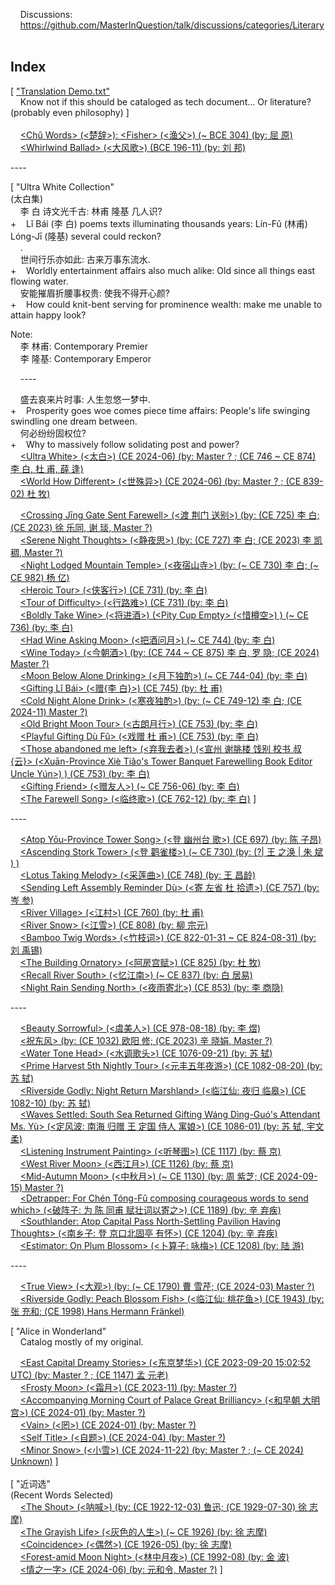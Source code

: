     Discussions:<br/>
    https://github.com/MasterInQuestion/talk/discussions/categories/Literary
\
<br/>
## Index

[ ["Translation Demo.txt"](https://github.com/MasterInQuestion/Honorificabilitudinitatibus/blob/main/Translation%20Demo.txt)<br/>
    Know not if this should be cataloged as tech document... Or literature? (probably even philosophy) ]<br/>
\
    [&lt;Chǔ Words> (<楚辞>): &lt;Fisher> (<渔父>) (~ BCE 304) (by: 屈 原)](https://github.com/MasterInQuestion/Honorificabilitudinitatibus/blob/main/Chu%20Words/Fisher.txt)<br/>
    [&lt;Whirlwind Ballad> (<大风歌>) (BCE 196-11) (by: 刘 邦)](https://github.com/MasterInQuestion/Honorificabilitudinitatibus/blob/main/大风歌.txt)

&#x2D;---

[ "Ultra White Collection"<br/>
(太白集)<br/>
    李 白 诗文光千古: 林甫 隆基 几人识?<br/>
+    Lǐ Bái (李 白) poems texts illuminating thousands years: Lín-Fǔ (林甫) Lóng-Jī (隆基) several could reckon?<br/>
    .<br/>
    世间行乐亦如此: 古来万事东流水.<br/>
+    Worldly entertainment affairs also much alike: Old since all things east flowing water.<br/>
    安能摧眉折腰事权贵: 使我不得开心颜?<br/>
+    How could knit-bent serving for prominence wealth: make me unable to attain happy look?

Note:<br/>
    李 林甫: Contemporary Premier<br/>
    李 隆基: Contemporary Emperor

    ----

    盛去哀来片时事: 人生忽悠一梦中.<br/>
+    Prosperity goes woe comes piece time affairs: People's life swinging swindling one dream between.<br/>
    何必纷纷固权位?<br/>
+    Why to massively follow solidating post and power?<br/>
    [&lt;Ultra White> (<太白>) (CE 2024-06) (by: Master ? ; (CE 746 ~ CE 874) 李 白, 杜 甫, 薛 逢)](https://github.com/MasterInQuestion/Honorificabilitudinitatibus/blob/main/Ultra%20White%20Collection/太白.txt)<br/>
    [&lt;World How Different> (<世殊异>) (CE 2024-06) (by: Master ? ; (CE 839-02) 杜 牧)](https://github.com/MasterInQuestion/Honorificabilitudinitatibus/blob/main/Ultra%20White%20Collection/世殊异.txt)

    [&lt;Crossing Jīng Gate Sent Farewell> (<渡 荆门 送别>) (by: (CE 725) 李 白; (CE 2023) 徐 乐同, 谢 琰, Master ?)](https://github.com/MasterInQuestion/Honorificabilitudinitatibus/blob/main/Ultra%20White%20Collection/渡%20荆门%20送别.txt)<br/>
    [&lt;Serene Night Thoughts> (<静夜思>) (by: (CE 727) 李 白; (CE 2023) 李 凯稠, Master ?)](https://github.com/MasterInQuestion/Honorificabilitudinitatibus/blob/main/Ultra%20White%20Collection/静夜思.txt)<br/>
    [&lt;Night Lodged Mountain Temple> (<夜宿山寺>) (by: (~ CE 730) 李 白; (~ CE 982) 杨 亿)](https://github.com/MasterInQuestion/Honorificabilitudinitatibus/blob/main/Ultra%20White%20Collection/夜宿山寺.txt)<br/>
    [&lt;Heroic Tour> (<侠客行>) (CE 731) (by: 李 白)](https://github.com/MasterInQuestion/Honorificabilitudinitatibus/blob/main/Ultra%20White%20Collection/侠客行.txt)<br/>
    [&lt;Tour of Difficulty> (<行路难>) (CE 731) (by: 李 白)](https://github.com/MasterInQuestion/Honorificabilitudinitatibus/blob/main/Ultra%20White%20Collection/行路难.txt)<br/>
    [&lt;Boldly Take Wine> (<将进酒>) (&lt;Pity Cup Empty> (<惜樽空>) ) (~ CE 736) (by: 李 白)](https://github.com/MasterInQuestion/Honorificabilitudinitatibus/blob/main/Ultra%20White%20Collection/将进酒.txt)<br/>
    [&lt;Had Wine Asking Moon> (<把酒问月>) (~ CE 744) (by: 李 白)](https://github.com/MasterInQuestion/Honorificabilitudinitatibus/blob/main/Ultra%20White%20Collection/把酒问月.txt)<br/>
    [&lt;Wine Today> (<今朝酒>) (by: (CE 744 ~ CE 875) 李 白, 罗 隐; (CE 2024) Master ?)](https://github.com/MasterInQuestion/Honorificabilitudinitatibus/blob/main/Ultra%20White%20Collection/今朝酒.txt)<br/>
    [&lt;Moon Below Alone Drinking> (<月下独酌>) (~ CE 744-04) (by: 李 白)](https://github.com/MasterInQuestion/Honorificabilitudinitatibus/blob/main/Ultra%20White%20Collection/月下独酌.txt)<br/>
    [&lt;Gifting Lǐ Bái> (<赠{李 白}>) (CE 745) (by: 杜 甫)](https://github.com/MasterInQuestion/Honorificabilitudinitatibus/blob/main/Ultra%20White%20Collection/赠李白.txt)<br/>
    [&lt;Cold Night Alone Drink> (<寒夜独酌>) (by: (~ CE 749-12) 李 白; (CE 2024-11) Master ?)](https://github.com/MasterInQuestion/Honorificabilitudinitatibus/blob/main/Ultra%20White%20Collection/寒夜独酌.txt)<br/>
    [&lt;Old Bright Moon Tour> (<古朗月行>) (CE 753) (by: 李 白)](https://github.com/MasterInQuestion/Honorificabilitudinitatibus/blob/main/Ultra%20White%20Collection/古朗月行.txt)<br/>
    [&lt;Playful Gifting Dù Fǔ> (<戏赠 杜 甫>) (CE 753) (by: 李 白)](https://github.com/MasterInQuestion/Honorificabilitudinitatibus/blob/main/Ultra%20White%20Collection/戏赠杜甫.txt)<br/>
    [&lt;Those abandoned me left> (<弃我去者>) (<宣州 谢朓楼 饯别 校书 叔 {云}> (&lt;Xuān-Province Xiè Tiǎo's Tower Banquet Farewelling Book Editor Uncle Yún>) ) (CE 753) (by: 李 白)](https://github.com/MasterInQuestion/Honorificabilitudinitatibus/blob/main/Ultra%20White%20Collection/弃我去者.txt)<br/>
    [&lt;Gifting Friend> (<赠友人>) (~ CE 756-06) (by: 李 白)](https://github.com/MasterInQuestion/Honorificabilitudinitatibus/blob/main/Ultra%20White%20Collection/赠友人.txt)<br/>
    [&lt;The Farewell Song> (<临终歌>) (CE 762-12) (by: 李 白)](https://github.com/MasterInQuestion/Honorificabilitudinitatibus/blob/main/Ultra%20White%20Collection/临终歌.txt) ]

&#x2D;---

    [&lt;Atop Yōu-Province Tower Song> (<登 幽州台 歌>) (CE 697) (by: 陈 子昂)](https://github.com/MasterInQuestion/Honorificabilitudinitatibus/blob/main/登幽州台歌.txt)<br/>
    [&lt;Ascending Stork Tower> (<登 鹳雀楼>) (~ CE 730) (by: (?| 王 之涣 | 朱 斌 ) )](https://github.com/MasterInQuestion/Honorificabilitudinitatibus/blob/main/登鹳雀楼.txt)<br/>
    [&lt;Lotus Taking Melody> (<采莲曲>) (CE 748) (by: 王 昌龄)](https://github.com/MasterInQuestion/Honorificabilitudinitatibus/blob/main/采莲曲.txt)<br/>
    [&lt;Sending Left Assembly Reminder Dù> (<寄 左省 杜 拾遗>) (CE 757) (by: 岑 参)](https://github.com/MasterInQuestion/Honorificabilitudinitatibus/blob/main/寄%20左省%20杜%20拾遗.txt)<br/>
    [&lt;River Village> (<江村>) (CE 760) (by: 杜 甫)](https://github.com/MasterInQuestion/Honorificabilitudinitatibus/blob/main/江村%20(杜%20甫).txt)<br/>
    [&lt;River Snow> (<江雪>) (CE 808) (by: 柳 宗元)](https://github.com/MasterInQuestion/Honorificabilitudinitatibus/blob/main/江雪.txt)<br/>
    [&lt;Bamboo Twig Words> (<竹枝词>) (CE 822-01-31 ~ CE 824-08-31) (by: 刘 禹锡)](https://github.com/MasterInQuestion/Honorificabilitudinitatibus/blob/main/竹枝词.txt)<br/>
    [&lt;The Building Ornatory> (<阿房宫赋>) (CE 825) (by: 杜 牧)](https://github.com/MasterInQuestion/Honorificabilitudinitatibus/blob/main/阿房宫赋.txt)<br/>
    [&lt;Recall River South> (<忆江南>) (~ CE 837) (by: 白 居易)](https://github.com/MasterInQuestion/Honorificabilitudinitatibus/blob/main/忆江南.txt)<br/>
    [&lt;Night Rain Sending North> (<夜雨寄北>) (CE 853) (by: 李 商隐)](https://github.com/MasterInQuestion/Honorificabilitudinitatibus/blob/main/夜雨寄北.txt)

&#x2D;---

    [&lt;Beauty Sorrowful> (<虞美人>) (CE 978-08-18) (by: 李 煜)](https://github.com/MasterInQuestion/Honorificabilitudinitatibus/blob/main/虞美人%20(李%20煜).txt)<br/>
    [<祝东风> (by: (CE 1032) 欧阳 修; (CE 2023) 辛 晓娟, Master ?)](https://github.com/MasterInQuestion/Honorificabilitudinitatibus/blob/main/祝东风.txt)<br/>
    [&lt;Water Tone Head> (<水调歌头>) (CE 1076-09-21) (by: 苏 轼)](https://github.com/MasterInQuestion/Honorificabilitudinitatibus/blob/main/水调歌头.txt)<br/>
    [&lt;Prime Harvest 5th Nightly Tour> (<元丰五年夜游>) (CE 1082-08-20) (by: 苏 轼)](https://github.com/MasterInQuestion/Honorificabilitudinitatibus/blob/main/元丰五年夜游.txt)<br/>
    [&lt;Riverside Godly: Night Return Marshland> (<临江仙: 夜归 临皋>) (CE 1082-10) (by: 苏 轼)](https://github.com/MasterInQuestion/Honorificabilitudinitatibus/blob/main/临江仙%20-%20夜归临皋.txt)<br/>
    [&lt;Waves Settled: South Sea Returned Gifting Wáng Dìng-Guó's Attendant Ms. Yù> (<定风波: 南海 归赠 王 定国 侍人 寓娘>) (CE 1086-01) (by: 苏 轼, 宇文 柔)](https://github.com/MasterInQuestion/Honorificabilitudinitatibus/blob/main/定风波%20(柔奴).txt)<br/>
    [&lt;Listening Instrument Painting> (<听琴图>) (CE 1117) (by: 蔡 京)](https://github.com/MasterInQuestion/Honorificabilitudinitatibus/blob/main/听琴图.txt)<br/>
    [&lt;West River Moon> (<西江月>) (CE 1126) (by: 蔡 京)](https://github.com/MasterInQuestion/Honorificabilitudinitatibus/blob/main/西江月%20(蔡%20京).txt)<br/>
    [&lt;Mid-Autumn Moon> (<中秋月>) (~ CE 1130) (by: 周 紫芝; (CE 2024-09-15) Master ?)](https://github.com/MasterInQuestion/Honorificabilitudinitatibus/blob/main/中秋月%20(周%20紫芝).txt)<br/>
    [&lt;Detrapper: For Chén Tóng-Fǔ composing courageous words to send which> (<破阵子: 为 陈 同甫 赋壮词以寄之>) (CE 1189) (by: 辛 弃疾)](https://github.com/MasterInQuestion/Honorificabilitudinitatibus/blob/main/破阵子%20-%20陈%20同甫.txt)<br/>
    [&lt;Southlander: Atop Capital Pass North-Settling Pavilion Having Thoughts> (<南乡子: 登 京口北固亭 有怀>) (CE 1204) (by: 辛 弃疾)](https://github.com/MasterInQuestion/Honorificabilitudinitatibus/blob/main/南乡子%20-%20北固亭.txt)<br/>
    [&lt;Estimator: On Plum Blossom> (<卜算子: 咏梅>) (CE 1208) (by: 陆 游)](https://github.com/MasterInQuestion/Honorificabilitudinitatibus/blob/main/卜算子%20-%20咏梅.txt)

&#x2D;---

    [&lt;True View> (<大观>) (by: (~ CE 1790) 曹 雪芹; (CE 2024-03) Master ?)](https://github.com/MasterInQuestion/Honorificabilitudinitatibus/blob/main/大观.txt)<br/>
    [&lt;Riverside Godly: Peach Blossom Fish> (<临江仙: 桃花鱼>) (CE 1943) (by: 张 充和; (CE 1998) Hans Hermann Fränkel)](https://github.com/MasterInQuestion/Honorificabilitudinitatibus/blob/main/临江仙%20-%20桃花鱼.txt)

[ "Alice in Wonderland"<br/>
    Catalog mostly of my original.

    [&lt;East Capital Dreamy Stories> (<东京梦华>) (CE 2023-09-20 15:02:52 UTC) (by: Master ? ; (CE 1147) 孟 元老)](https://github.com/MasterInQuestion/Honorificabilitudinitatibus/blob/main/Alice%20in%20Wonderland/东京梦华.txt)<br/>
    [&lt;Frosty Moon> (<霜月>) (CE 2023-11) (by: Master ?)](https://github.com/MasterInQuestion/Honorificabilitudinitatibus/blob/main/Alice%20in%20Wonderland/霜月.txt)<br/>
    [&lt;Accompanying Morning Court of Palace Great Brilliancy> (<和早朝 大明宫>) (CE 2024-01) (by: Master ?)](https://github.com/MasterInQuestion/Honorificabilitudinitatibus/blob/main/Alice%20in%20Wonderland/和早朝%20大明宫.txt)<br/>
    [&lt;Vain> (<罔>) (CE 2024-01) (by: Master ?)](https://github.com/MasterInQuestion/Honorificabilitudinitatibus/blob/main/Alice%20in%20Wonderland/罔.txt)<br/>
    [&lt;Self Title> (<自题>) (CE 2024-04) (by: Master ?)](https://github.com/MasterInQuestion/Honorificabilitudinitatibus/blob/main/Alice%20in%20Wonderland/自题.txt)<br/>
    [&lt;Minor Snow> (<小雪>) (CE 2024-11-22) (by: Master ? ; (~ CE 2024) Unknown)](https://github.com/MasterInQuestion/Honorificabilitudinitatibus/blob/main/Alice%20in%20Wonderland/小雪.txt) ]<br/>
\
[ "近词选"<br/>
(Recent Words Selected)<br/>
    [&lt;The Shout> (<呐喊>) (by: (CE 1922-12-03) 鲁迅; (CE 1929-07-30) 徐 志摩)](https://github.com/MasterInQuestion/Honorificabilitudinitatibus/blob/main/近词选/%5B1922~1929%5D%20呐喊%20-%20鲁迅,%20徐%20志摩.txt)<br/>
    [&lt;The Grayish Life> (<灰色的人生>) (~ CE 1926) (by: 徐 志摩)](https://github.com/MasterInQuestion/Honorificabilitudinitatibus/blob/main/近词选/%5B1926%5D%20灰色的人生%20-%20徐%20志摩.txt)<br/>
    [&lt;Coincidence> (<偶然>) (CE 1926-05) (by: 徐 志摩)](https://github.com/MasterInQuestion/Honorificabilitudinitatibus/blob/main/近词选/%5B192605%5D%20偶然%20-%20徐%20志摩.txt)<br/>
    [&lt;Forest-amid Moon Night> (<林中月夜>) (CE 1992-08) (by: 金 波)](https://github.com/MasterInQuestion/Honorificabilitudinitatibus/blob/main/近词选/%5B199208%5D%20林中月夜%20-%20金%20波.txt)<br/>
    [<情之一字> (CE 2024-06) (by: 元和令, Master ?)](https://github.com/MasterInQuestion/Honorificabilitudinitatibus/blob/main/近词选/%5B202406%5D%20情之一字%20-%20元和令.txt) ]
